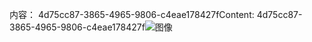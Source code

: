 <span data-ttu-id="8c9d5-101">内容： 4d75cc87-3865-4965-9806-c4eae178427f</span><span class="sxs-lookup"><span data-stu-id="8c9d5-101">Content: 4d75cc87-3865-4965-9806-c4eae178427f</span></span>![图像](b79d9b94-8c19-4ffe-862c-5dd5e3bd409b.png)
